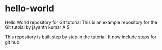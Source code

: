 # hello-world
Hello World repository for Git tutorial
This is an example repository for the Git tutoial by jayanth kumar A S

This repository is built step by step in the tutorial.
It now include steps for git hub
